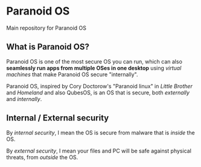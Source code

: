 # Paranoid OS
Main repository for Paranoid OS

## What is Paranoid OS?
Paranoid OS is one of the most secure OS you can run, which can also **seamlessly run apps from multiple OSes in one desktop** using *virtual machines* that make Paranoid OS secure "internally". 

Paranoid OS, inspired by Cory Doctorow's "Paranoid linux" in *Little Brother* and *Homeland* and also QubesOS, is an OS that is secure, both *externally* and *internally*.


## Internal / External security
By *internal security*, I mean the OS is secure from malware that is *inside* the OS.

By *external security*, I mean your files and PC will be safe against physical threats, from *outside* the OS.
